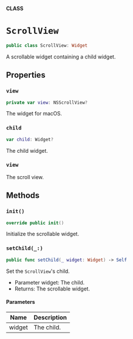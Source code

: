 **CLASS**

# `ScrollView`

```swift
public class ScrollView: Widget
```

A scrollable widget containing a child widget.

## Properties
### `view`

```swift
private var view: NSScrollView?
```

The widget for macOS.

### `child`

```swift
var child: Widget?
```

The child widget.

### `view`

The scroll view.

## Methods
### `init()`

```swift
override public init()
```

Initialize the scrollable widget.

### `setChild(_:)`

```swift
public func setChild(_ widget: Widget) -> Self
```

Set the `ScrollView`'s child.
- Parameter widget: The child.
- Returns: The scrollable widget.

#### Parameters

| Name | Description |
| ---- | ----------- |
| widget | The child. |